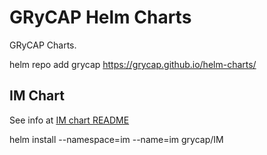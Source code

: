 # GRyCAP Helm Charts

GRyCAP Charts.

helm repo add grycap https://grycap.github.io/helm-charts/

## IM Chart

See info at [IM chart README](IM/README.md)

helm install --namespace=im --name=im  grycap/IM
